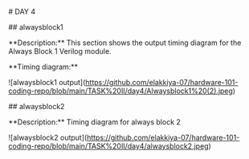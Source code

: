 \# DAY 4



\## alwaysblock1



\*\*Description:\*\* This section shows the output timing diagram for the Always Block 1 Verilog module.



\*\*Timing diagram:\*\*



!\[alwaysblock1 output](https://github.com/elakkiya-07/hardware-101-coding-repo/blob/main/TASK%20II/day4/Alwaysblock1%20(2).jpeg)





\## alwaysblock2

\*\*Description:\*\* Timing diagram for always block 2

!\[alwaysblock2 output](https://github.com/elakkiya-07/hardware-101-coding-repo/blob/main/TASK%20II/day4/alwaysblock2.jpeg)

